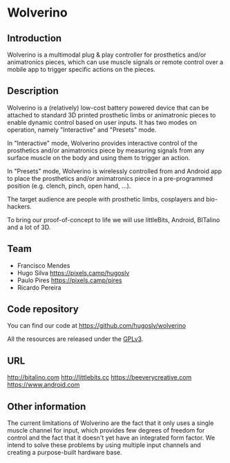 # Wolverino

## Introduction

Wolverino is a multimodal plug & play controller for prosthetics and/or animatronics pieces, which can use muscle signals or remote control over a mobile app to trigger specific actions on the pieces. 

## Description

Wolverino is a (relatively) low-cost battery powered device that can be attached to standard 3D printed prosthetic limbs or animatronic pieces to enable dynamic control based on user inputs. It has two modes on operation, namely "Interactive" and "Presets" mode. 

In "Interactive" mode, Wolverino provides interactive control of the prosthetics and/or animatronics piece by measuring signals from any surface muscle on the body and using them to trigger an action.

In "Presets" mode, Wolverino is wirelessly controlled from and Android app to place the prosthetics and/or animatronics piece in a pre-programmed position (e.g. clench, pinch, open hand, ...). 

The target audience are people with prosthetic limbs, cosplayers and bio-hackers.

To bring our proof-of-concept to life we will use littleBits, Android, BITalino and a lot of 3D. 

## Team

 * Francisco Mendes
 * Hugo Silva https://pixels.camp/hugoslv
 * Paulo Pires https://pixels.camp/pires
 * Ricardo Pereira

## Code repository

You can find our code at https://github.com/hugoslv/wolverino

All the resources are released under the [GPLv3][1].

## URL 

http://bitalino.com
http://littlebits.cc
https://beeverycreative.com
https://www.android.com

## Other information

The current limitations of Wolverino are the fact that it only uses a single muscle channel for input, which provides few degrees of freedom for control and the fact that it doesn't yet have an integrated form factor. We intend to solve these problems by using multiple input channels and creating a purpose-built hardware base.

[1]: https://www.gnu.org/licenses/gpl-3.0.en.html
